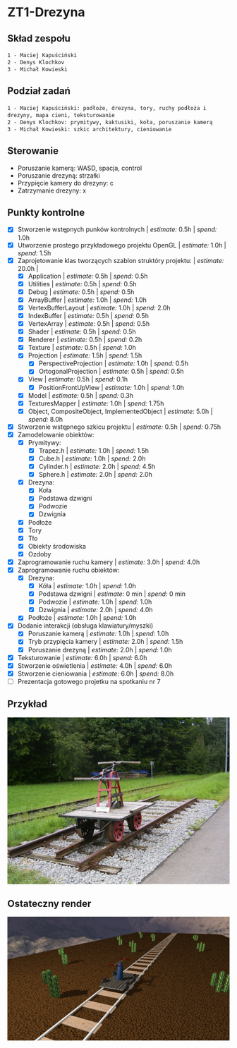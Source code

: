 # ZT1-Drezyna
## Skład zespołu
    1 - Maciej Kapuściński
    2 - Denys Klochkov
    3 - Michał Kowieski
    
## Podział zadań
    1 - Maciej Kapuściński: podłoże, drezyna, tory, ruchy podłoża i drezyny, mapa cieni, teksturowanie
    2 - Denys Klochkov: prymitywy, kaktusiki, koła, poruszanie kamerą
    3 - Michał Kowieski: szkic architektury, cieniowanie
    
## Sterowanie
- Poruszanie kamerą: WASD, spacja, control
- Poruszanie drezyną: strzałki
- Przypięcie kamery do drezyny: c
- Zatrzymanie drezyny: x
    
## Punkty kontrolne
- [x] Stworzenie wstępnych punków kontrolnych | *estimate:* 0.5h | *spend:* 1.0h
- [x] Utworzenie prostego przykładowego projektu OpenGL | *estimate:* 1.0h | *spend:* 1.5h
- [x] Zaprojetowanie klas tworzących szablon struktóry projektu: | *estimate:* 20.0h |
    - [x] Application | *estimate:* 0.5h | *spend:* 0.5h
    - [x] Utilities | *estimate:* 0.5h | *spend:* 0.5h
    - [x] Debug | *estimate:* 0.5h | *spend:* 0.5h
    - [x] ArrayBuffer | *estimate:* 1.0h | *spend:* 1.0h
    - [x] VertexBufferLayout | *estimate:* 1.0h | *spend:* 2.0h
    - [x] IndexBuffer | *estimate:* 0.5h | *spend:* 0.5h
    - [x] VertexArray | *estimate:* 0.5h | *spend:* 0.5h
    - [x] Shader | *estimate:* 0.5h | *spend:* 0.5h
    - [x] Renderer | *estimate:* 0.5h | *spend:* 0.2h
    - [x] Texture | *estimate:* 0.5h | *spend:* 1.0h
    - [x] Projection | *estimate:* 1.5h | *spend:* 1.5h
    	- [x] PerspectiveProjection | *estimate:* 1.0h | *spend:* 0.5h
        - [x] OrtogonalProjection | *estimate:* 0.5h | *spend:* 0.5h
    - [x] View | *estimate:* 0.5h | *spend:* 0.1h
    	- [x] PositionFrontUpView | *estimate:* 1.0h | *spend:* 1.0h
    - [x] Model | *estimate:* 0.5h | *spend:* 0.3h
    - [x] TexturesMapper | *estimate:* 1.0h | *spend:* 1.75h
    - [x] Object, CompositeObject, ImplementedObject | *estimate:* 5.0h | *spend:* 8.0h
- [x] Stworzenie wstępnego szkicu projektu | *estimate:* 0.5h | *spend:* 0.75h
- [x] Zamodelowanie obiektów:
    - [x] Prymitywy:
        - [x] Trapez.h | *estimate:* 1.0h | *spend:* 1.5h
        - [x] Cube.h | *estimate:* 1.0h | *spend:* 2.0h
        - [x] Cylinder.h  | *estimate:* 2.0h | *spend:* 4.5h
        - [x] Sphere.h  | *estimate:* 2.0h | *spend:* 2.0h
    - [x] Drezyna:
        - [x] Koła
        - [x] Podstawa dzwigni
        - [x] Podwozie
        - [x] Dzwignia
    - [x] Podłoże
    - [x] Tory
    - [x] Tło
    - [x] Obiekty środowiska
    - [x] Ozdoby
- [x] Zaprogramowanie ruchu kamery  | *estimate:* 3.0h | *spend:* 4.0h
- [x] Zaprogramowanie ruchu obiektów:
    - [x] Drezyna: 
        - [x] Kóła | *estimate:* 1.0h | *spend:* 1.0h
        - [x] Podstawa dzwigni | *estimate:* 0 min | *spend:* 0 min
        - [x] Podwozie | *estimate:* 1.0h | *spend:* 1.0h
        - [x] Dzwignia | *estimate:* 2.0h | *spend:* 4.0h
    - [x] Podłoże | *estimate:* 1.0h | *spend:* 1.0h
- [x] Dodanie interakcji (obsługa klawiatury/myszki)
    - [x] Poruszanie kamerą | *estimate:* 1.0h | *spend:* 1.0h
    - [x] Tryb przypięcia kamery | *estimate:* 2.0h | *spend:* 1.5h
    - [x] Poruszanie drezyną | *estimate:* 2.0h | *spend:* 1.0h
- [x] Teksturowanie | *estimate:* 6.0h | *spend:* 6.0h
- [x] Stworzenie oświetlenia | *estimate:* 4.0h | *spend:* 6.0h
- [x] Stworzenie cieniowania | *estimate:* 6.0h | *spend:* 8.0h
- [ ] Prezentacja gotowego projetku na spotkaniu nr 7

## Przykład
   ![alt text](pictures/drezyna.JPG "Drezyna")
## Ostateczny render
   ![alt text](pictures/drezyna_render.png "Drezyna")
